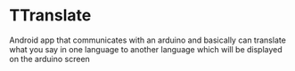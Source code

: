 # TTranslate
Android app that communicates with an arduino and basically can translate what you say in one language to another language which will be displayed on the arduino screen
